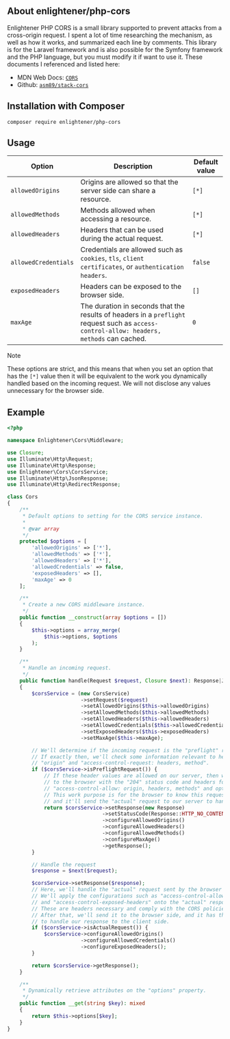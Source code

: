 ## About enlightener/php-cors
Enlightener PHP CORS is a small library supported to prevent attacks from a cross-origin request. I spent a lot of time researching the mechanism, as well as how it works, and summarized each line by comments. This library is for the Laravel framework and is also possible for the Symfony framework and the PHP language, but you must modify it if want to use it.
These documents I referenced and listed here:

* MDN Web Docs: [`CORS`](https://developer.mozilla.org/en-US/docs/Web/HTTP/CORS)
* Github: [`asm89/stack-cors`](https://github.com/asm89/stack-cors)

## Installation with Composer
```
composer require enlightener/php-cors
```

## Usage
| Option              | Description                                                                  | Default value |
|---------------------|------------------------------------------------------------------------------|---------------|
| `allowedOrigins`    | Origins are allowed so that the server side can share a resource.            | `[*]`         |
| `allowedMethods`    | Methods allowed when accessing a resource.                                   | `[*]`         |
| `allowedHeaders`    | Headers that can be used during the actual request.                          | `[*]`         |
| `allowedCredentials`| Credentials are allowed such as `cookies`, `tls`, `client certificates`, or `authentication headers`. | `false` |
| `exposedHeaders`    | Headers can be exposed to the browser side. | `[]` |
| `maxAge`            | The duration in seconds that the results of headers in a `preflight` request such as `access-control-allow: headers, methods` can cached. | `0` |

> [!NOTE]
> These options are strict, and this means that when you set an option that has the `[*]` value then it will be equivalent to the work you dynamically handled based on the incoming request. We will not disclose any values unnecessary for the browser side.

## Example

```php
<?php

namespace Enlightener\Cors\Middleware;

use Closure;
use Illuminate\Http\Request;
use Illuminate\Http\Response;
use Enlightener\Cors\CorsService;
use Illuminate\Http\JsonResponse;
use Illuminate\Http\RedirectResponse;

class Cors
{
    /**
     * Default options to setting for the CORS service instance.
     *
     * @var array
     */
    protected $options = [
        'allowedOrigins' => ['*'],
        'allowedMethods' => ['*'],
        'allowedHeaders' => ['*'],
        'allowedCredentials' => false,
        'exposedHeaders' => [],
        'maxAge' => 0
    ];

    /**
     * Create a new CORS middleware instance.
     */
    public function __construct(array $options = [])
    {
        $this->options = array_merge(
            $this->options, $options
        );
    }

    /**
     * Handle an incoming request.
     */
    public function handle(Request $request, Closure $next): Response|JsonResponse|RedirectResponse
    {
        $corsService = (new CorsService)
                        ->setRequest($request)
                        ->setAllowedOrigins($this->allowedOrigins)
                        ->setAllowedMethods($this->allowedMethods)
                        ->setAllowedHeaders($this->allowedHeaders)
                        ->setAllowedCredentials($this->allowedCredentials)
                        ->setExposedHeaders($this->exposedHeaders)
                        ->setMaxAge($this->maxAge);

        // We'll determine if the incoming request is the "preflight" request sent by the browser.
        // If exactly then, we'll check some information relevant to headers such as
        // "origin" and "access-control-request: headers, method".
        if ($corsService->isPreflightRequest()) {
            // If these header values are allowed on our server, then we return the response
            // to the browser with the "204" status code and headers force such as
            // "access-control-allow: origin, headers, methods" and optional "max-age" if any.
            // This work purpose is for the browser to know this request is allowed,
            // and it'll send the "actual" request to our server to handle.
            return $corsService->setResponse(new Response)
                               ->setStatusCode(Response::HTTP_NO_CONTENT)
                               ->configureAllowedOrigins()
                               ->configureAllowedHeaders()
                               ->configureAllowedMethods()
                               ->configureMaxAge()
                               ->getResponse();
        }

        // Handle the request
        $response = $next($request);

        $corsService->setResponse($response);
        // Here, we'll handle the "actual" request sent by the browser as mentioned above.
        // We'll apply the configurations such as "access-control-allow: origin, credentials"
        // and "access-control-exposed-headers" onto the "actual" response.
        // These are headers necessary and comply with the CORS policies.
        // After that, we'll send it to the browser side, and it has the responsibility
        // to handle our response to the client side.
        if ($corsService->isActualRequest()) {
            $corsService->configureAllowedOrigins()
                        ->configureAllowedCredentials()
                        ->configureExposedHeaders();
        }

        return $corsService->getResponse();
    }

    /**
     * Dynamically retrieve attributes on the "options" property.
     */
    public function __get(string $key): mixed
    {
        return $this->options[$key];
    }
}
```


